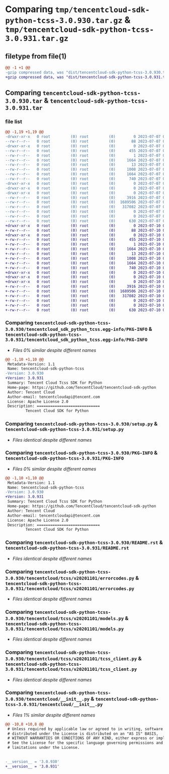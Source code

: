 # Comparing `tmp/tencentcloud-sdk-python-tcss-3.0.930.tar.gz` & `tmp/tencentcloud-sdk-python-tcss-3.0.931.tar.gz`

## filetype from file(1)

```diff
@@ -1 +1 @@
-gzip compressed data, was "dist/tencentcloud-sdk-python-tcss-3.0.930.tar", last modified: Fri Jul  7 00:33:14 2023, max compression
+gzip compressed data, was "dist/tencentcloud-sdk-python-tcss-3.0.931.tar", last modified: Mon Jul 10 00:53:36 2023, max compression
```

## Comparing `tencentcloud-sdk-python-tcss-3.0.930.tar` & `tencentcloud-sdk-python-tcss-3.0.931.tar`

### file list

```diff
@@ -1,19 +1,19 @@
-drwxr-xr-x   0 root         (0) root         (0)        0 2023-07-07 00:33:14.000000 tencentcloud-sdk-python-tcss-3.0.930/
--rw-r--r--   0 root         (0) root         (0)       88 2023-07-07 00:33:14.000000 tencentcloud-sdk-python-tcss-3.0.930/setup.cfg
-drwxr-xr-x   0 root         (0) root         (0)        0 2023-07-07 00:33:14.000000 tencentcloud-sdk-python-tcss-3.0.930/tencentcloud_sdk_python_tcss.egg-info/
--rw-r--r--   0 root         (0) root         (0)      455 2023-07-07 00:33:14.000000 tencentcloud-sdk-python-tcss-3.0.930/tencentcloud_sdk_python_tcss.egg-info/SOURCES.txt
--rw-r--r--   0 root         (0) root         (0)        1 2023-07-07 00:33:14.000000 tencentcloud-sdk-python-tcss-3.0.930/tencentcloud_sdk_python_tcss.egg-info/dependency_links.txt
--rw-r--r--   0 root         (0) root         (0)     1664 2023-07-07 00:33:14.000000 tencentcloud-sdk-python-tcss-3.0.930/tencentcloud_sdk_python_tcss.egg-info/PKG-INFO
--rw-r--r--   0 root         (0) root         (0)       13 2023-07-07 00:33:14.000000 tencentcloud-sdk-python-tcss-3.0.930/tencentcloud_sdk_python_tcss.egg-info/top_level.txt
--rw-r--r--   0 root         (0) root         (0)     1008 2023-07-07 00:33:14.000000 tencentcloud-sdk-python-tcss-3.0.930/setup.py
--rw-r--r--   0 root         (0) root         (0)     1664 2023-07-07 00:33:14.000000 tencentcloud-sdk-python-tcss-3.0.930/PKG-INFO
--rw-r--r--   0 root         (0) root         (0)      740 2023-07-07 00:33:14.000000 tencentcloud-sdk-python-tcss-3.0.930/README.rst
-drwxr-xr-x   0 root         (0) root         (0)        0 2023-07-07 00:33:14.000000 tencentcloud-sdk-python-tcss-3.0.930/tencentcloud/
-drwxr-xr-x   0 root         (0) root         (0)        0 2023-07-07 00:33:14.000000 tencentcloud-sdk-python-tcss-3.0.930/tencentcloud/tcss/
-drwxr-xr-x   0 root         (0) root         (0)        0 2023-07-07 00:33:14.000000 tencentcloud-sdk-python-tcss-3.0.930/tencentcloud/tcss/v20201101/
--rw-r--r--   0 root         (0) root         (0)     3916 2023-07-07 00:33:14.000000 tencentcloud-sdk-python-tcss-3.0.930/tencentcloud/tcss/v20201101/errorcodes.py
--rw-r--r--   0 root         (0) root         (0)  1689506 2023-07-07 00:33:14.000000 tencentcloud-sdk-python-tcss-3.0.930/tencentcloud/tcss/v20201101/models.py
--rw-r--r--   0 root         (0) root         (0)   317082 2023-07-07 00:33:14.000000 tencentcloud-sdk-python-tcss-3.0.930/tencentcloud/tcss/v20201101/tcss_client.py
--rw-r--r--   0 root         (0) root         (0)        0 2023-07-07 00:33:14.000000 tencentcloud-sdk-python-tcss-3.0.930/tencentcloud/tcss/v20201101/__init__.py
--rw-r--r--   0 root         (0) root         (0)        0 2023-07-07 00:33:14.000000 tencentcloud-sdk-python-tcss-3.0.930/tencentcloud/tcss/__init__.py
--rw-r--r--   0 root         (0) root         (0)      630 2023-07-07 00:33:14.000000 tencentcloud-sdk-python-tcss-3.0.930/tencentcloud/__init__.py
+drwxr-xr-x   0 root         (0) root         (0)        0 2023-07-10 00:53:36.000000 tencentcloud-sdk-python-tcss-3.0.931/
+-rw-r--r--   0 root         (0) root         (0)       88 2023-07-10 00:53:36.000000 tencentcloud-sdk-python-tcss-3.0.931/setup.cfg
+drwxr-xr-x   0 root         (0) root         (0)        0 2023-07-10 00:53:36.000000 tencentcloud-sdk-python-tcss-3.0.931/tencentcloud_sdk_python_tcss.egg-info/
+-rw-r--r--   0 root         (0) root         (0)      455 2023-07-10 00:53:36.000000 tencentcloud-sdk-python-tcss-3.0.931/tencentcloud_sdk_python_tcss.egg-info/SOURCES.txt
+-rw-r--r--   0 root         (0) root         (0)        1 2023-07-10 00:53:36.000000 tencentcloud-sdk-python-tcss-3.0.931/tencentcloud_sdk_python_tcss.egg-info/dependency_links.txt
+-rw-r--r--   0 root         (0) root         (0)     1664 2023-07-10 00:53:36.000000 tencentcloud-sdk-python-tcss-3.0.931/tencentcloud_sdk_python_tcss.egg-info/PKG-INFO
+-rw-r--r--   0 root         (0) root         (0)       13 2023-07-10 00:53:36.000000 tencentcloud-sdk-python-tcss-3.0.931/tencentcloud_sdk_python_tcss.egg-info/top_level.txt
+-rw-r--r--   0 root         (0) root         (0)     1008 2023-07-10 00:53:36.000000 tencentcloud-sdk-python-tcss-3.0.931/setup.py
+-rw-r--r--   0 root         (0) root         (0)     1664 2023-07-10 00:53:36.000000 tencentcloud-sdk-python-tcss-3.0.931/PKG-INFO
+-rw-r--r--   0 root         (0) root         (0)      740 2023-07-10 00:53:36.000000 tencentcloud-sdk-python-tcss-3.0.931/README.rst
+drwxr-xr-x   0 root         (0) root         (0)        0 2023-07-10 00:53:36.000000 tencentcloud-sdk-python-tcss-3.0.931/tencentcloud/
+drwxr-xr-x   0 root         (0) root         (0)        0 2023-07-10 00:53:36.000000 tencentcloud-sdk-python-tcss-3.0.931/tencentcloud/tcss/
+drwxr-xr-x   0 root         (0) root         (0)        0 2023-07-10 00:53:36.000000 tencentcloud-sdk-python-tcss-3.0.931/tencentcloud/tcss/v20201101/
+-rw-r--r--   0 root         (0) root         (0)     3916 2023-07-10 00:53:36.000000 tencentcloud-sdk-python-tcss-3.0.931/tencentcloud/tcss/v20201101/errorcodes.py
+-rw-r--r--   0 root         (0) root         (0)  1689506 2023-07-10 00:53:36.000000 tencentcloud-sdk-python-tcss-3.0.931/tencentcloud/tcss/v20201101/models.py
+-rw-r--r--   0 root         (0) root         (0)   317082 2023-07-10 00:53:36.000000 tencentcloud-sdk-python-tcss-3.0.931/tencentcloud/tcss/v20201101/tcss_client.py
+-rw-r--r--   0 root         (0) root         (0)        0 2023-07-10 00:53:36.000000 tencentcloud-sdk-python-tcss-3.0.931/tencentcloud/tcss/v20201101/__init__.py
+-rw-r--r--   0 root         (0) root         (0)        0 2023-07-10 00:53:36.000000 tencentcloud-sdk-python-tcss-3.0.931/tencentcloud/tcss/__init__.py
+-rw-r--r--   0 root         (0) root         (0)      630 2023-07-10 00:53:36.000000 tencentcloud-sdk-python-tcss-3.0.931/tencentcloud/__init__.py
```

### Comparing `tencentcloud-sdk-python-tcss-3.0.930/tencentcloud_sdk_python_tcss.egg-info/PKG-INFO` & `tencentcloud-sdk-python-tcss-3.0.931/tencentcloud_sdk_python_tcss.egg-info/PKG-INFO`

 * *Files 0% similar despite different names*

```diff
@@ -1,10 +1,10 @@
 Metadata-Version: 1.1
 Name: tencentcloud-sdk-python-tcss
-Version: 3.0.930
+Version: 3.0.931
 Summary: Tencent Cloud Tcss SDK for Python
 Home-page: https://github.com/TencentCloud/tencentcloud-sdk-python
 Author: Tencent Cloud
 Author-email: tencentcloudapi@tencent.com
 License: Apache License 2.0
 Description: ============================
         Tencent Cloud SDK for Python
```

### Comparing `tencentcloud-sdk-python-tcss-3.0.930/setup.py` & `tencentcloud-sdk-python-tcss-3.0.931/setup.py`

 * *Files identical despite different names*

### Comparing `tencentcloud-sdk-python-tcss-3.0.930/PKG-INFO` & `tencentcloud-sdk-python-tcss-3.0.931/PKG-INFO`

 * *Files 0% similar despite different names*

```diff
@@ -1,10 +1,10 @@
 Metadata-Version: 1.1
 Name: tencentcloud-sdk-python-tcss
-Version: 3.0.930
+Version: 3.0.931
 Summary: Tencent Cloud Tcss SDK for Python
 Home-page: https://github.com/TencentCloud/tencentcloud-sdk-python
 Author: Tencent Cloud
 Author-email: tencentcloudapi@tencent.com
 License: Apache License 2.0
 Description: ============================
         Tencent Cloud SDK for Python
```

### Comparing `tencentcloud-sdk-python-tcss-3.0.930/README.rst` & `tencentcloud-sdk-python-tcss-3.0.931/README.rst`

 * *Files identical despite different names*

### Comparing `tencentcloud-sdk-python-tcss-3.0.930/tencentcloud/tcss/v20201101/errorcodes.py` & `tencentcloud-sdk-python-tcss-3.0.931/tencentcloud/tcss/v20201101/errorcodes.py`

 * *Files identical despite different names*

### Comparing `tencentcloud-sdk-python-tcss-3.0.930/tencentcloud/tcss/v20201101/models.py` & `tencentcloud-sdk-python-tcss-3.0.931/tencentcloud/tcss/v20201101/models.py`

 * *Files identical despite different names*

### Comparing `tencentcloud-sdk-python-tcss-3.0.930/tencentcloud/tcss/v20201101/tcss_client.py` & `tencentcloud-sdk-python-tcss-3.0.931/tencentcloud/tcss/v20201101/tcss_client.py`

 * *Files identical despite different names*

### Comparing `tencentcloud-sdk-python-tcss-3.0.930/tencentcloud/__init__.py` & `tencentcloud-sdk-python-tcss-3.0.931/tencentcloud/__init__.py`

 * *Files 1% similar despite different names*

```diff
@@ -10,8 +10,8 @@
 # Unless required by applicable law or agreed to in writing, software
 # distributed under the License is distributed on an "AS IS" BASIS,
 # WITHOUT WARRANTIES OR CONDITIONS OF ANY KIND, either express or implied.
 # See the License for the specific language governing permissions and
 # limitations under the License.
 
 
-__version__ = '3.0.930'
+__version__ = '3.0.931'
```

